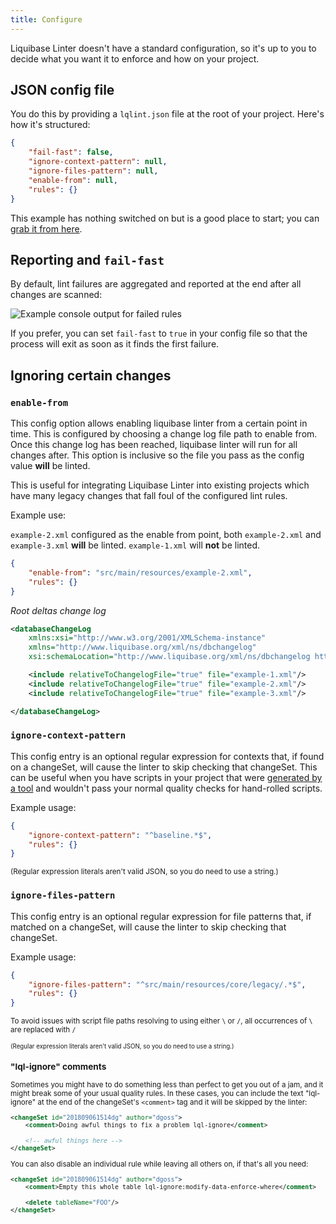 ```yaml
---
title: Configure
---
```


Liquibase Linter doesn't have a standard configuration, so it's up to you to decide what you want it to enforce and how on your project.

## JSON config file

You do this by providing a `lqlint.json` file at the root of your project. Here's how it's structured:

```json
{
    "fail-fast": false,
    "ignore-context-pattern": null,
    "ignore-files-pattern": null,
    "enable-from": null,
    "rules": {}
}
```

This example has nothing switched on but is a good place to start; you can [grab it from here](../examples/lqlint.json).

## Reporting and `fail-fast`

By default, lint failures are aggregated and reported at the end after all changes are scanned:

![Example console output for failed rules](/liquibase-linter/img/console-example.png)

If you prefer, you can set `fail-fast` to `true` in your config file so that the process will exit as soon as it finds the first failure.

## Ignoring certain changes

### `enable-from`

This config option allows enabling liquibase linter from a certain point in time. This is configured by choosing a change log file path to enable from.
Once this change log has been reached, liquibase linter will run for all changes after. This option is inclusive so the file you pass as the config
value **will** be linted.

This is useful for integrating Liquibase Linter into existing projects which have many legacy changes that fall foul of the configured lint rules.

Example use:

`example-2.xml` configured as the enable from point, both `example-2.xml` and `example-3.xml`
**will** be linted. `example-1.xml` will **not** be linted.

```json
{
    "enable-from": "src/main/resources/example-2.xml",
    "rules": {}
}
```
*Root deltas change log*
```xml
<databaseChangeLog
    xmlns:xsi="http://www.w3.org/2001/XMLSchema-instance"
    xmlns="http://www.liquibase.org/xml/ns/dbchangelog"
    xsi:schemaLocation="http://www.liquibase.org/xml/ns/dbchangelog http://www.liquibase.org/xml/ns/dbchangelog/dbchangelog-3.3.xsd">

    <include relativeToChangelogFile="true" file="example-1.xml"/>
    <include relativeToChangelogFile="true" file="example-2.xml"/>
    <include relativeToChangelogFile="true" file="example-3.xml"/>

</databaseChangeLog>
```


### `ignore-context-pattern`

This config entry is an optional regular expression for contexts that, if found on a changeSet, will cause the linter to skip checking that changeSet. This can be useful when you have scripts in your project that were [generated by a tool](https://www.liquibase.org/documentation/generating_changelogs.html) and wouldn't pass your normal quality checks for hand-rolled scripts.

Example usage:

```json
{
    "ignore-context-pattern": "^baseline.*$",
    "rules": {}
}
```

<small>(Regular expression literals aren't valid JSON, so you do need to use a string.)</small>

### `ignore-files-pattern`

This config entry is an optional regular expression for file patterns that, if matched on a changeSet, will cause the linter to skip checking that changeSet.

Example usage:

```json
{
    "ignore-files-pattern": "^src/main/resources/core/legacy/.*$",
    "rules": {}
}
```
<small>To avoid issues with script file paths resolving to using either `\` or `/`, all occurrences of `\` are replaced with `/`

<small>(Regular expression literals aren't valid JSON, so you do need to use a string.)</small>

### "lql-ignore" comments

Sometimes you might have to do something less than perfect to get you out of a jam, and it might break some of your usual quality rules. In these cases, you can include the text "lql-ignore" at the end of the changeSet's `<comment>` tag and it will be skipped by the linter:

```xml
<changeSet id="201809061514dg" author="dgoss">
    <comment>Doing awful things to fix a problem lql-ignore</comment>
    
    <!-- awful things here -->
</changeSet>
```

You can also disable an individual rule while leaving all others on, if that's all you need:

```xml
<changeSet id="201809061514dg" author="dgoss">
    <comment>Empty this whole table lql-ignore:modify-data-enforce-where</comment>
    
    <delete tableName="FOO"/>
</changeSet>
```
